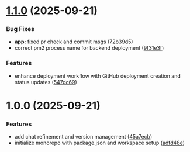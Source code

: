 # [1.1.0](https://github.com/NelakaWith/faq-chatbot/compare/v1.0.0...v1.1.0) (2025-09-21)


### Bug Fixes

* **app:** fixed pr check and commit msgs ([72b39d5](https://github.com/NelakaWith/faq-chatbot/commit/72b39d5ee5d7039009fd34736b11f24e823fe775))
* correct pm2 process name for backend deployment ([9f31e3f](https://github.com/NelakaWith/faq-chatbot/commit/9f31e3fdb32de0fc87ddd49c2147288e010bdad1))


### Features

* enhance deployment workflow with GitHub deployment creation and status updates ([547dc69](https://github.com/NelakaWith/faq-chatbot/commit/547dc694221231c2d708a72597f872470cc2f06f))

# 1.0.0 (2025-09-21)


### Features

* add chat refinement and version management ([45a7ecb](https://github.com/NelakaWith/faq-chatbot/commit/45a7ecbeffbe4bf4029f3904a1ef8bc1f90fdb48))
* initialize monorepo with package.json and workspace setup ([adfd48e](https://github.com/NelakaWith/faq-chatbot/commit/adfd48e1ee0ab1ec267288ae9ee31f8ce334463a))
